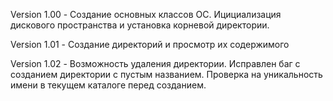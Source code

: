 Version 1.00 - Создание основных классов ОС. Ицициализация дискового пространства и установка корневой директории.

Version 1.01 - Создание директорий и просмотр их содержимого

Version 1.02 - Возможность удаления директории. Исправлен баг с созданием директории с пустым названием. Проверка на уникальность имени в текущем каталоге перед созданием.